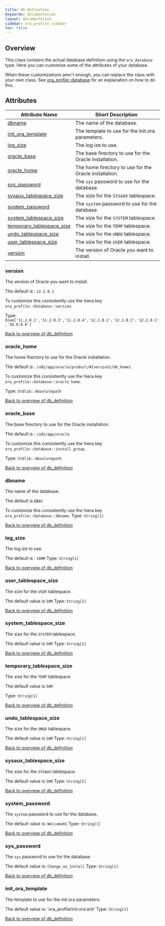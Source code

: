 ```yaml
---
title: db definition
keywords: documentation
layout: documentation
sidebar: ora_profile_sidebar
toc: false
---
```

## Overview

This class contains the actual database definition using the `ora_database` type. Here you can customize some of the attributes of your database.

When these customizations aren't enough, you can replace the class with your own class. See [ora_profile::database](./database.html) for an explanation on how to do this.




## Attributes



Attribute Name                                                        | Short Description                                      |
--------------------------------------------------------------------- | ------------------------------------------------------ |
[dbname](#db_definition_dbname)                                       | The name of the database.                              |
[init_ora_template](#db_definition_init_ora_template)                 | The template to use for the init.ora parameters.       |
[log_size](#db_definition_log_size)                                   | The log ize to use.                                    |
[oracle_base](#db_definition_oracle_base)                             | The base firectory to use for the Oracle installation. |
[oracle_home](#db_definition_oracle_home)                             | The home firectory to use for the Oracle installation. |
[sys_password](#db_definition_sys_password)                           | The `sys` password to use for the database.            |
[sysaux_tablespace_size](#db_definition_sysaux_tablespace_size)       | The size for the `SYSAUX` tablespace.                  |
[system_password](#db_definition_system_password)                     | The `system` password to use for the database.         |
[system_tablespace_size](#db_definition_system_tablespace_size)       | The size for the `SYSTEM` tablespace.                  |
[temporary_tablespace_size](#db_definition_temporary_tablespace_size) | The size for the `TEMP` tablespace.                    |
[undo_tablespace_size](#db_definition_undo_tablespace_size)           | The size for the `UNDO` tablespace.                    |
[user_tablespace_size](#db_definition_user_tablespace_size)           | The size for the `USER` tablespace.                    |
[version](#db_definition_version)                                     | The version of Oracle you want to install.             |




### version<a name='db_definition_version'>

The version of Oracle you want to install.

The default is : `12.2.0.1`

To customize this consistently use the hiera key `ora_profile::database::version`.

Type: `Enum['11.2.0.1','11.2.0.3','11.2.0.4','12.1.0.1','12.1.0.2','12.2.0.1','18.0.0.0']`


[Back to overview of db_definition](#attributes)

### oracle_home<a name='db_definition_oracle_home'>

The home firectory to use for the Oracle installation.

The default is : `/u01/app/oracle/product/#{version}/db_home1`

To customize this consistently use the hiera key `ora_profile::database::oracle_home`.


Type: `Stdlib::Absolutepath`


[Back to overview of db_definition](#attributes)

### oracle_base<a name='db_definition_oracle_base'>

The base firectory to use for the Oracle installation.

The default is : `/u01/app/oracle`

To customize this consistently use the hiera key `ora_profile::database::install_group`.


Type: `Stdlib::Absolutepath`


[Back to overview of db_definition](#attributes)

### dbname<a name='db_definition_dbname'>

The name of the database.

The default is `DB01`

To customize this consistently use the hiera key `ora_profile::database::dbname`.
Type: `String[1]`


[Back to overview of db_definition](#attributes)

### log_size<a name='db_definition_log_size'>

The log ize to use.

The default is : `100M`
Type: `String[1]`


[Back to overview of db_definition](#attributes)

### user_tablespace_size<a name='db_definition_user_tablespace_size'>

The size for the `USER` tablespace.

The default value is `50M`
Type: `String[1]`


[Back to overview of db_definition](#attributes)

### system_tablespace_size<a name='db_definition_system_tablespace_size'>

The size for the `SYSTEM` tablespace.

The default value is `50M`
Type: `String[1]`


[Back to overview of db_definition](#attributes)

### temporary_tablespace_size<a name='db_definition_temporary_tablespace_size'>

The size for the `TEMP` tablespace.

The default value is `50M`

Type: `String[1]`


[Back to overview of db_definition](#attributes)

### undo_tablespace_size<a name='db_definition_undo_tablespace_size'>

The size for the `UNDO` tablespace.

The default value is `50M`
Type: `String[1]`


[Back to overview of db_definition](#attributes)

### sysaux_tablespace_size<a name='db_definition_sysaux_tablespace_size'>

The size for the `SYSAUX` tablespace.

The default value is `50M`
Type: `String[1]`


[Back to overview of db_definition](#attributes)

### system_password<a name='db_definition_system_password'>

The `system` password to use for the database.

The default value is: `Welcome01`
Type: `String[1]`


[Back to overview of db_definition](#attributes)

### sys_password<a name='db_definition_sys_password'>

The `sys` password to use for the database.

The default value is: `Change_on_1nstall`
Type: `String[1]`


[Back to overview of db_definition](#attributes)

### init_ora_template<a name='db_definition_init_ora_template'>

The template to use for the init.ora parameters.

The default value is: 'ora_profile/init.ora.erb'
Type: `String[1]`


[Back to overview of db_definition](#attributes)
